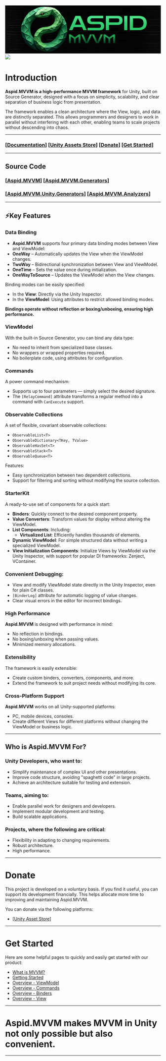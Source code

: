 ![Aspid.MVVMHeaderImage.png](Documentation/Images/Aspid.MVVMHeaderImage.png)
![](https://img.shields.io/badge/2022.3%2B-000000?style=flat&logo=unity&logoColor=white&color=4fa35d)

# Introduction
**Aspid.MVVM is a high-performance MVVM framework** for Unity, built on Source Generator, designed 
with a focus on simplicity, scalability, and clear separation of business logic from presentation.

The framework enables a clean architecture where the View, logic, and data are distinctly separated.
This allows programmers and designers to work in parallel without interfering with each other, enabling
teams to scale projects without descending into chaos.

---

### \[[Documentation]()\] \[[Unity Assets Store](https://assetstore.unity.com/packages/slug/298463)\] \[[Donate](#donate)\] \[[Get Started](#get-started)\]

---

## Source Code
### \[[Aspid.MVVM](https://github.com/VPDPersonal/Aspid.MVVM/tree/main)\] \[[Aspid.MVVM.Generators](https://github.com/VPDPersonal/Aspid.MVMM.Generators)\]
### \[[Aspid.MVVM.Unity.Generators](https://github.com/VPDPersonal/Aspid.MVVM.Unity.Generators)\] \[[Aspid.MVVM.Analyzers](https://github.com/VPDPersonal/Aspid.MVVM.Analyzers)\]

---

## ⚡️Key Features
### Data Binding
* **Aspid.MVVM** supports four primary data binding modes between View and ViewModel:
* **OneWay** – Automatically updates the View when the ViewModel changes.
* **TwoWay** – Bidirectional synchronization between View and ViewModel.
* **OneTime** – Sets the value once during initialization.
* **OneWayToSource** – Updates the ViewModel when the View changes.

Binding modes can be easily specified:
* In the **View**: Directly via the Unity Inspector.
* In the **ViewModel**: Using attributes to restrict allowed binding modes.

**Bindings operate without reflection or boxing/unboxing, ensuring high performance.**

### ViewModel
With the built-in Source Generator, you can bind any data type:
* No need to inherit from specialized base classes.
* No wrappers or wrapped properties required.
* No boilerplate code, using attributes for configuration.

### Commands
A power command mechanism:
* Supports up to four parameters — simply select the desired signature.
* The `[RelayCommand]` attribute transforms a regular method into a command with `CanExecute` support.

### Observable Collections
A set of flexible, covariant observable collections:
* `ObservableList<T>`
* `ObservableDictionary<TKey, TValue>`
* `ObservableHasSet<T>`
* `ObservableStack<T>`
* `ObservableQueue<T>`

Features:
* Easy synchronization between two dependent collections.
* Support for filtering and sorting without modifying the source collection.

### StarterKit
A ready-to-use set of components for a quick start:
* **Binders**: Quickly connect to the desired component property.
* **Value Converters**: Transform values for display without altering the ViewModel.
* **List Components**: Including:
  * **Virtualized List**: Efficiently handles thousands of elements.
* **Dynamic ViewModel**: For simple structured data without writing a specialized ViewModel.
* **View Initialization Components**: Initialize Views by ViewModel via the Unity Inspector, with support for popular DI frameworks: Zenject, VContainer.

### Convenient Debugging:
* View and modify ViewModel state directly in the Unity Inspector, even for plain C# classes.
* `[BinderLog]` attribute for automatic logging of value changes.
* Clear visual errors in the editor for incorrect bindings.

### High Performance
**Aspid.MVVM** is designed with performance in mind:
* No reflection in bindings.
* No boxing/unboxing when passing values.
* Minimized memory allocations.

### Extensibility
The framework is easily extensible:
* Create custom binders, converters, components, and more.
* Extend the framework to suit project needs without modifying its core.

### Cross-Platform Support
**Aspid.MVVM** works on all Unity-supported platforms:
* PC, mobile devices, consoles.
* Create different Views for different platforms without changing the ViewModel or business logic.

---

## Who is Aspid.MVVM For?
### Unity Developers, who want to:
* Simplify maintenance of complex UI and other presentations.
* Improve code structure, avoiding "spaghetti code" in large projects.
* Achieve an architecture suitable for testing and extension.

### Teams, aiming to:
* Enable parallel work for designers and developers.
* Implement modular development and testing.
* Build scalable applications.

### Projects, where the following are critical:
* Flexibility in adapting to changing requirements.
* Robust architecture.
* High performance.

---

# Donate
This project is developed on a voluntary basis. If you find it useful, you can support its development financially. This helps allocate more time to improving and maintaining Aspid.MVVM.

You can donate via the following platforms:
* \[[Unity Asset Store](https://assetstore.unity.com/packages/slug/298463)\]

---

# Get Started
Here are some helpful pages to quickly and easily get started with our product:
* [What is MVVM?]()
* [Getting Started]()
* [Overview - ViewModel]()
* [Overview - Commands]()
* [Overview - Binders]()
* [Overview - View]()

---

# Aspid.MVVM makes MVVM in Unity not only possible but also convenient.

---
